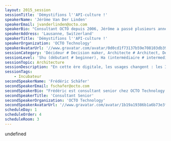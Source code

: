 ```yaml
---
layout: 2015_session
sessionTitle: 'Démystifions l''API-culture !'
speakerName: 'Jérôme Van Der Linden'
speakerEmail: jvanderlinden@octo.com
speakerBio: "Consultant OCTO depuis 2006, Jérôme a passé plusieurs années à auditer, concevoir et réaliser des applications Java (JEE, Web, Android), lui apportant une bonne connaissance des différentes architectures applicatives et leurs briques associées (sécurité, ihm, serveurs d'applications…).Depuis 2011, il s'intéresse à l’intégration dans la DSI des architectures mobiles (applications, plateformes de services, API) ainsi qu'aux processus de développement associés, notamment les méthodes Agiles et DevOps.Jérôme aime à partager ses connaissances lors de formations ou de conférences (Droidcon, Devoxx, MDevCon…) et sera ravi de venir parler API à SoftShake."
speakerAddress: 'Lausanne, Switzerland'
speakerTitle: 'Démystifions l''API-culture !'
speakerOrganization: 'OCTO Technology'
speakerAvatarUrl: '//www.gravatar.com/avatar/0d0cd1f73137b59e708103db3972b9b6?size=200&default=mm'
sessionCategory: 'Décideur # Decision maker, Architecte # Architect, Développeur # Developer'
sessionLevel: 'Shu (débutant # beginner), Ha (intermédiaire # intermediate)'
sessionTopic: Architecture
sessionDescription: "En cette ère digitale, les usages changent : les IHM sont multiples, accessibles n'importe où et n'importe quand; mais surtout de plus en plus éphémères.\nNos systèmes d'informations doivent évoluer afin de gérer cette accélération.\nSi la volonté de rendre le SI modulaire n'est pas nouvelle (architectures orientées services, technologies associées,...), de nouvelles cultures et pratiques (API First, OpenAPI, ...) nous sont insufflées par les géants du Web pour y parvenir.\nLa démarche de rationalisation d'hier se transforme en levier de création de valeur. \nCette session reviendra sur les enjeux business et techniques de la culture API."
sessionTags:
    - Incubateur
secondSpeakerName: 'Frédéric Schäfer'
secondSpeakerEmail: fschafer@octo.com
secondSpeakerBio: "Frédéric est consultant senior chez OCTO Technology depuis 2005. Il intervient sur des missions de cadrage et de conseil mais également sur la mise en oeuvre de solutions techniques.\nLa testabilité est l'une de ses préoccupations et lors de ses différentes activités, il s'attache à ce que cette dimension soit prise en compte par ses clients.\nDepuis plusieurs années, il s'intéresse à la gestion des identités en entreprise et aide ses clients à s'améliorer sur ce sujet."
secondSpeakerTitle: 'Consultant Senior'
secondSpeakerOrganization: 'OCTO Technology'
secondSpeakerAvatarUrl: '//www.gravatar.com/avatar/1b19a19386b1a6b73e3f918a15781e25?size=200&default=mm'
scheduleDay: 1
scheduleOrder: 4
scheduleRoom: 3
---
```


undefined
